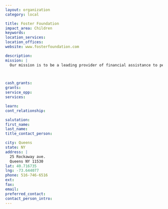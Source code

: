 ```yaml
---
layout: organization
category: local

title: Foster Foundation
impact_area: Children
keywords: 
location_services: 
location_offices: 
website: www.fosterfoundation.com

description: 
mission: |
  Our mission is to be a leading provider of financial assistance to pediatric cancer research programs, and help accelerate the development of new and improved treatments for children suffering with cancer.

  

cash_grants: 
grants: 
service_opp: 
services: 

learn: 
cont_relationship: 

salutation: 
first_name: 
last_name: 
title_contact_person: 

city: Queens
state: NY
address: |
  25 Rockaway ave.     
  Queens NY 11530
lat: 40.716735
lng: -73.644077
phone: 516-746-6516
ext: 
fax: 
email: 
preferred_contact: 
contact_person_intro: 
---
```

